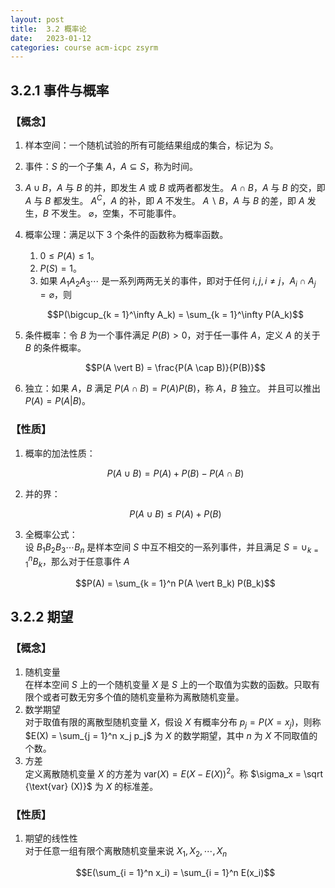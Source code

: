 ```yaml
---
layout: post
title:  3.2 概率论
date:   2023-01-12
categories: course acm-icpc zsyrm
---
```


## 3.2.1 事件与概率

### 【概念】

1. 样本空间：一个随机试验的所有可能结果组成的集合，标记为 $S$。
2. 事件：$S$ 的一个子集 $A$，$A \subseteq S$，称为时间。
3. $A \cup B$，$A$ 与 $B$ 的并，即发生 $A$ 或 $B$ 或两者都发生。
   $A \cap B$，$A$ 与 $B$ 的交，即 $A$ 与 $B$ 都发生。
   $A^C$，$A$ 的补，即 $A$ 不发生。
   $A \backslash B$，$A$ 与 $B$ 的差，即 $A$ 发生，$B$ 不发生。
   $\varnothing$，空集，不可能事件。
4. 概率公理：满足以下 $3$ 个条件的函数称为概率函数。
   1. $0 \le P(A) \le 1$。
   2. $P(S) = 1$。
   3. 如果 $A_1 A_2 A_3 \cdots$ 是一系列两两无关的事件，即对于任何 $i, j, i \neq j$，$A_i \cap A_j = \varnothing$，则
   
   $$P(\bigcup_{k = 1}^\infty A_k) = \sum_{k = 1}^\infty P(A_k)$$
   
5. 条件概率：令 $B$ 为一个事件满足 $P(B) \gt 0$，对于任一事件 $A$，定义 $A$ 的关于 $B$ 的条件概率。
   
   $$P(A \vert B) = \frac{P(A \cap B)}{P(B)}$$

6. 独立：如果 $A$，$B$ 满足 $P(A \cap B) = P(A) P(B)$，称 $A$，$B$ 独立。
   并且可以推出 $P(A) = P(A \vert B)$。

### 【性质】

1. 概率的加法性质：
   
   $$P(A \cup B) = P(A) + P(B) - P(A \cap B)$$

2. 并的界：
   
   $$P(A \cup B) \le P(A) + P(B)$$

3. 全概率公式：  
   设 $B_1 B_2 B_3 \cdots B_n$ 是样本空间 $S$ 中互不相交的一系列事件，并且满足 $S = \cup_{k = 1}^n B_k$，那么对于任意事件 $A$

   $$P(A) = \sum_{k = 1}^n P(A \vert B_k) P(B_k)$$

## 3.2.2 期望

### 【概念】

1. 随机变量  
   在样本空间 $S$ 上的一个随机变量 $X$ 是 $S$ 上的一个取值为实数的函数。只取有限个或者可数无穷多个值的随机变量称为离散随机变量。
2. 数学期望  
   对于取值有限的离散型随机变量 $X$，假设 $X$ 有概率分布 $p_j = P(X = x_j)$，则称 $E(X) = \sum_{j = 1}^n x_j p_j$ 为 $X$ 的数学期望，其中 $n$ 为 $X$ 不同取值的个数。 
3. 方差  
   定义离散随机变量 $X$ 的方差为 $\text{var}(X) = E(X - E(X))^2$。称 $\sigma_x = \sqrt {\text{var} (X)}$ 为 $X$ 的标准差。

### 【性质】

1. 期望的线性性  
   对于任意一组有限个离散随机变量来说 $X_1, X_2, \cdots, X_n$

   $$E(\sum_{i = 1}^n x_i) = \sum_{i = 1}^n E(x_i)$$

